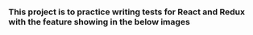 ### This project is to practice writing tests for React and Redux with the feature showing in the below images
